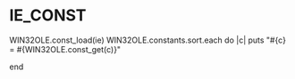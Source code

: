 # IE_CONST

WIN32OLE.const_load(ie) WIN32OLE.constants.sort.each do |c|
    puts "#{c} = #{WIN32OLE.const_get(c)}"

end
